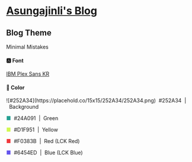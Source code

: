 # [Asungajinli's Blog](https://asungajinli.github.io)

## Blog Theme
Minimal Mistakes

#### 🅰️&nbsp;Font
[IBM Plex Sans KR](https://fonts.google.com/specimen/IBM+Plex+Sans+KR)

#### 🎨&nbsp;Color
<p>
![#252A34](https://placehold.co/15x15/252A34/252A34.png)
&nbsp;#252A34&nbsp;&nbsp;|&nbsp;&nbsp;Background</p>
<p>
<span style="color:#24A091">■</span>
&nbsp;#24A091&nbsp;&nbsp;|&nbsp;&nbsp;Green</p>
<p>
<span style="color:#D1F951">■</span>
&nbsp;#D1F951&nbsp;&nbsp;|&nbsp;&nbsp;Yellow</p>
<p>
<span style="color:#F0383B">■</span>
&nbsp;#F0383B&nbsp;&nbsp;|&nbsp;&nbsp;Red&nbsp;(LCK Red)</p>
<p>
<span style="color:#6454ED">■</span>
&nbsp;#6454ED&nbsp;&nbsp;|&nbsp;&nbsp;Blue&nbsp;(LCK Blue)</p>